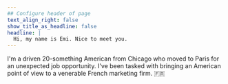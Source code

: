 ```yaml
---
## Configure header of page
text_align_right: false
show_title_as_headline: false
headline: |
  Hi, my name is Emi. Nice to meet you.
---
```


<!-- this is a subheadline -->
I'm a driven 20-something American from Chicago who moved to Paris for an unexpected job opportunity. I've been tasked with bringing an American point of view to a venerable French marketing firm. :fr:

